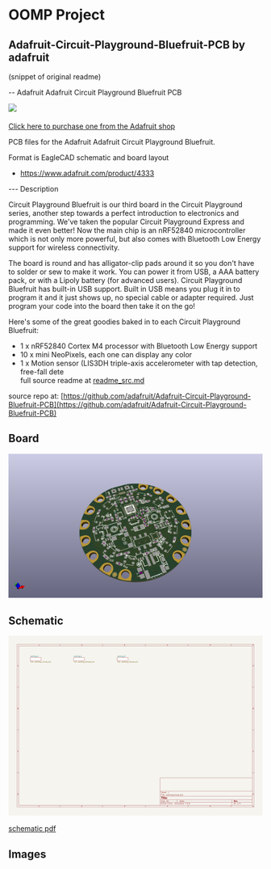 # OOMP Project  
## Adafruit-Circuit-Playground-Bluefruit-PCB  by adafruit  
  
(snippet of original readme)  
  
-- Adafruit Adafruit Circuit Playground Bluefruit PCB  
  
<a href="http://www.adafruit.com/products/4333"><img src="assets/4333.jpg?raw=true" width="500px"><br/>  
Click here to purchase one from the Adafruit shop</a>  
  
PCB files for the Adafruit Adafruit Circuit Playground Bluefruit.   
  
Format is EagleCAD schematic and board layout  
* https://www.adafruit.com/product/4333  
  
--- Description  
  
Circuit Playground Bluefruit is our third board in the Circuit Playground series, another step towards a perfect introduction to electronics and programming. We've taken the popular Circuit Playground Express and made it even better! Now the main chip is an nRF52840 microcontroller which is not only more powerful, but also comes with Bluetooth Low Energy support for wireless connectivity.  
  
The board is round and has alligator-clip pads around it so you don't have to solder or sew to make it work. You can power it from USB, a AAA battery pack, or with a Lipoly battery (for advanced users). Circuit Playground Bluefruit has built-in USB support. Built in USB means you plug it in to program it and it just shows up, no special cable or adapter required. Just program your code into the board then take it on the go!  
  
Here's some of the great goodies baked in to each Circuit Playground Bluefruit:  
  
* 1 x nRF52840 Cortex M4 processor with Bluetooth Low Energy support  
* 10 x mini NeoPixels, each one can display any color  
* 1 x Motion sensor (LIS3DH triple-axis accelerometer with tap detection, free-fall dete  
  full source readme at [readme_src.md](readme_src.md)  
  
source repo at: [https://github.com/adafruit/Adafruit-Circuit-Playground-Bluefruit-PCB](https://github.com/adafruit/Adafruit-Circuit-Playground-Bluefruit-PCB)  
## Board  
  
[![working_3d.png](working_3d_600.png)](working_3d.png)  
## Schematic  
  
[![working_schematic.png](working_schematic_600.png)](working_schematic.png)  
  
[schematic pdf](working_schematic.pdf)  
## Images  
